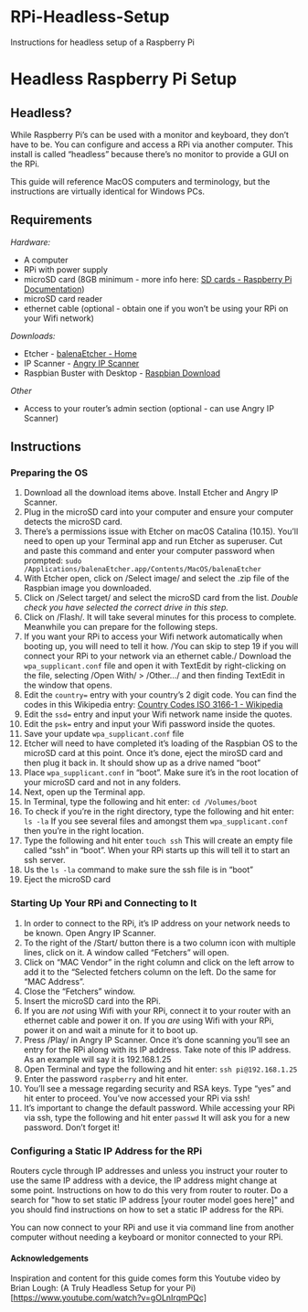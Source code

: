# RPi-Headless-Setup
Instructions for headless setup of a Raspberry Pi

# Headless Raspberry Pi Setup
## Headless?
While Raspberry Pi’s can be used with a monitor and keyboard, they don’t have to be. You can configure and access a RPi via another computer. This install is called “headless” because there’s no monitor to provide a GUI on the RPi.

This guide will reference MacOS computers and terminology, but the instructions are virtually identical for Windows PCs.

## Requirements
*Hardware:*
* A computer
* RPi with power supply
* microSD card (8GB minimum - more info here: [SD cards - Raspberry Pi Documentation](https://www.raspberrypi.org/documentation/installation/sd-cards.md))
* microSD card reader
* ethernet cable (optional - obtain one if you won’t be using your RPi on your Wifi network)

*Downloads:*
* Etcher - [balenaEtcher - Home](https://www.balena.io/etcher/)
* IP Scanner - [Angry IP Scanner](https://angryip.org/)
* Raspbian Buster with Desktop - [Raspbian Download](https://www.raspberrypi.org/downloads/raspbian/)

*Other*
* Access to your router’s admin section (optional - can use Angry IP Scanner)

## Instructions
### Preparing the OS
1. Download all the download items above. Install Etcher and Angry IP Scanner.
2. Plug in the microSD card into your computer and ensure your computer detects the microSD card.
3. There’s a permissions issue with Etcher on macOS Catalina (10.15). You’ll need to open up your Terminal app and run Etcher as superuser. Cut and paste this command and enter your computer password when prompted: `sudo /Applications/balenaEtcher.app/Contents/MacOS/balenaEtcher`
4. With Etcher open, click on /Select image/ and select the .zip file of the Raspbian image you downloaded.
5. Click on /Select target/ and select the microSD card from the list. *Double check you have selected the correct drive in this step.*
6. Click on /Flash/. It will take several minutes for this process to complete. Meanwhile you can prepare for the following steps.
7. If you want your RPi to access your Wifi network automatically when booting up, you will need to tell it how. /You can skip to step 19 if you will connect your RPi to your network via an ethernet cable./ Download the `wpa_supplicant.conf` file and open it with TextEdit by right-clicking on the file, selecting /Open With/ > /Other…/ and then finding TextEdit in the window that opens.
8. Edit the `country=` entry with your country’s 2 digit code. You can find the codes in this Wikipedia entry: [Country Codes ISO 3166-1 - Wikipedia](https://en.wikipedia.org/wiki/ISO_3166-1#Current_codes)
9. Edit the `ssd=` entry and input your Wifi network name inside the quotes.
10. Edit the `psk=` entry and input your Wifi password inside the quotes.
11. Save your update `wpa_supplicant.conf`  file
12. Etcher will need to have completed it’s loading of the Raspbian OS to the microSD card at this point. Once it’s done, eject the miroSD card and then plug it back in. It should show up as a drive named “boot”
13. Place  `wpa_supplicant.conf` in “boot”. Make sure it’s in the root location of your microSD card and not in any folders.
14. Next, open up the Terminal app.
15. In Terminal, type the following and hit enter: `cd /Volumes/boot`
16. To check if you’re in the right directory, type the following and hit enter: `ls -la` If you see several files and amongst them `wpa_supplicant.conf` then you’re in the right location.
17. Type the following and hit enter `touch ssh` This will create an empty file called “ssh” in “boot”. When your RPi starts up this will tell it to start an ssh server. 
18. Us the `ls -la` command to make sure the ssh file is in “boot”
19. Eject the microSD card

### Starting Up Your RPi and Connecting to It
1. In order to connect to the RPi, it’s IP address on your network needs to be known. Open Angry IP Scanner.
2. To the right of the /Start/ button there is a two column icon with multiple lines, click on it. A window called “Fetchers” will open.
3. Click on “MAC Vendor” in the right column and click on the left arrow to add it to the “Selected fetchers column on the left. Do the same for “MAC Address”. 
4. Close the “Fetchers” window.
5. Insert the microSD card into the RPi.
6. If you are *not* using Wifi with your RPi, connect it to your router with an ethernet cable and power it on. If you *are* using Wifi with your RPi, power it on and wait a minute for it to boot up.
7. Press /Play/ in Angry IP Scanner. Once it’s done scanning you’ll see an entry for the RPi along with its IP address. Take note of this IP address. As an example will say it is 192.168.1.25
8. Open Terminal and type the following and hit enter: `ssh pi@192.168.1.25` 
9. Enter the password `raspberry` and hit enter. 
10. You’ll see a message regarding security and RSA keys. Type “yes” and hit enter to proceed. You’ve now accessed your RPi via ssh!
11. It’s important to change the default password. While accessing your RPi via ssh, type the following and hit enter `passwd` It will ask you for a new password. Don’t forget it!

### Configuring a Static IP Address for the RPi
Routers cycle through IP addresses and unless you instruct your router to use the same IP address with a device, the IP address might change at some point. Instructions on how to do this very from router to router. Do a search for "how to set static IP address [your router model goes here]" and you should find instructions on how to set a static IP address for the RPi.

You can now connect to your RPi and use it via command line from another computer without needing a keyboard or monitor connected to your RPi. 

#### Acknowledgements
Inspiration and content for this guide comes form this Youtube video by Brian Lough: (A Truly Headless Setup for your Pi)[https://www.youtube.com/watch?v=gOLnIrqmPQc]
